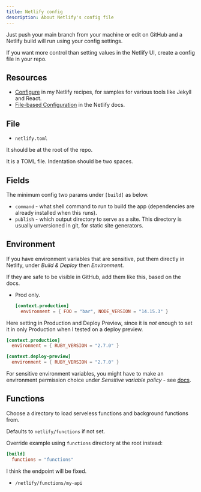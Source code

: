 ```yaml
---
title: Netlify config
description: About Netlify's config file
---
```



Just push your main branch from your machine or edit on GitHub and a Netlify build will run using your config settings.

If you want more control than setting values in the Netlify UI, create a config file in your repo.


## Resources

- [Configure](https://michaelcurrin.github.io/code-cookbook/recipes/ci-cd/netlify/configure/) in my Netlify recipes, for samples for various tools like Jekyll and React.
- [File-based Configuration](https://docs.netlify.com/configure-builds/file-based-configuration/) in the Netlify docs.


## File

 - `netlify.toml`
 
It should be at the root of the repo. 

It is a TOML file. Indentation should be two spaces. 


## Fields

The minimum config two params under `[build]` as below.

- `command` - what shell command to run to build the app (dependencies are already installed when this runs).
- `publish` - which output directory to serve as a site. This directory is usually unversioned in git, for static site generators.


## Environment

If you have environment variables that are sensitive, put them directly in Netlify, under _Build & Deploy_ then _Environment_.

If they are safe to be visible in GitHub, add them like this, based on the docs.

- Prod only.
    ```toml
    [context.production]
      environment = { FOO = "bar", NODE_VERSION = "14.15.3" }
    ```

Here setting in Production and Deploy Preview, since it is _not_ enough to set it in only Production when I tested on a deploy preview.

```toml
[context.production]
  environment = { RUBY_VERSION = "2.7.0" }

[context.deploy-preview]
  environment = { RUBY_VERSION = "2.7.0" }
```

For sensitive environment variables, you might have to make an environment permission choice under _Sensitive variable policy_ - see [docs](https://docs.netlify.com/configure-builds/environment-variables/).
    
    
## Functions

Choose a directory to load serveless functions and background functions from.

Defaults to `netlify/functions` if not set.
  
Override example using `functions` directory at the root instead:

```toml
[build]
  functions = "functions"
```

I think the endpoint will be fixed.

- `/netlify/functions/my-api`

